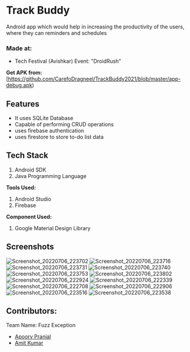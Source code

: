 
# Track Buddy

Android app which would help in increasing the productivity of the users, where they can reminders and schedules

### Made at:
- Tech Festival (Avishkar) Event: "DroidRush"

**Get APK from:** [https://github.com/CarefoDragneel/TrackBuddy2021/blob/master/app-debug.apk)

## Features

- It uses SQLite Database
- Capable of performing CRUD operations
- uses firebase authentication
- uses firestore to store to-do list data


## Tech Stack

  1) Android SDK
  2) Java Programming Language
 
  **Tools Used:**
  1) Android Studio
  2) Firebase

  **Component Used:**
  1) Google Material Design Library

## Screenshots
![Screenshot_20220706_223702](https://user-images.githubusercontent.com/82697634/178116406-ff6de90e-6a85-4d1f-9c9a-40a03a469365.jpg)
![Screenshot_20220706_223716](https://user-images.githubusercontent.com/82697634/178116407-e25ff1c2-aef1-404d-b79f-2439a5d8bd40.jpg)
![Screenshot_20220706_223731](https://user-images.githubusercontent.com/82697634/178116410-807c810c-b8f4-407b-90be-4212b28f6d00.jpg)
![Screenshot_20220706_223740](https://user-images.githubusercontent.com/82697634/178116412-52b24849-9521-4914-a535-7b20000692d0.jpg)
![Screenshot_20220706_223753](https://user-images.githubusercontent.com/82697634/178116413-ca425362-6d0a-4f24-8f3a-8a6d01e0f5a4.jpg)
![Screenshot_20220706_223802](https://user-images.githubusercontent.com/82697634/178116414-a54afa25-f754-434f-961f-6c32cfdbb670.jpg)
![Screenshot_20220706_222924](https://user-images.githubusercontent.com/82697634/178116403-73510f24-594b-42f3-aeb7-927c4db1fe7a.jpg)
![Screenshot_20220706_222339](https://user-images.githubusercontent.com/82697634/178116399-2ae1b7ec-f404-4f46-b4f9-4da2669d963c.jpg)
![Screenshot_20220706_222708](https://user-images.githubusercontent.com/82697634/178116400-b5357d25-828d-45e5-8cef-420f3e789f93.jpg)
![Screenshot_20220706_222906](https://user-images.githubusercontent.com/82697634/178116401-8ec43986-5e12-4c0a-9ec2-07b868814afe.jpg)
![Screenshot_20220706_223516](https://user-images.githubusercontent.com/82697634/178116404-fcdf2b16-c581-45de-ae52-68a10cf35d1f.jpg)
![Screenshot_20220706_223538](https://user-images.githubusercontent.com/82697634/178116405-cdf23aff-4e6c-4c5a-9ab1-9ce90a2030e3.jpg)

## Contributors:

Team Name: Fuzz Exception

* [Apoorv Pranjal](https://github.com/CarefoDragneel)
* [Amit Kumar](https://github.com/hackeramitkumar)

